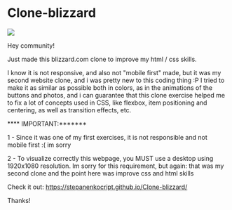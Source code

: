 # Clone-blizzard

![](blizzard.gif)

Hey community!

Just made this blizzard.com clone to improve my html / css skills.

I know it is not responsive, and also not "mobile first" made, but it was my second website clone, and i was pretty new to this coding thing :P
I tried to make it as similar as possible both in colors, as in the animations of the buttons and photos, and i can guarantee that this clone exercise helped me to fix a lot of concepts used in CSS, like flexbox, item positioning and centering, as well as transition effects, etc. 

**** IMPORTANT:*******

1 - Since it was one of my first exercises, it is not responsible and not mobile first :( im sorry

2 - To visualize correctly this webpage, you MUST use a desktop using 1920x1080 resolution. Im sorry for this requirement, but again: that was my second clone and the point here was improve css and html skills

Check it out: https://stepanenkocript.github.io/Clone-blizzard/

Thanks!
